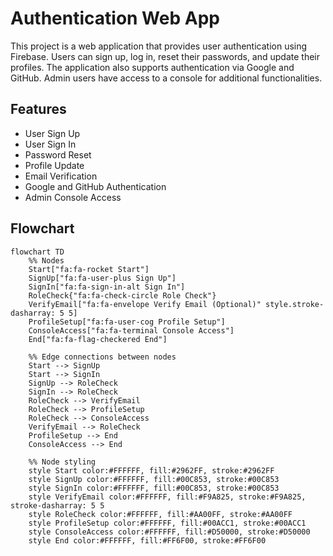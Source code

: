 # Authentication Web App

This project is a web application that provides user authentication using Firebase. Users can sign up, log in, reset their passwords, and update their profiles. The application also supports authentication via Google and GitHub. Admin users have access to a console for additional functionalities.

## Features

- User Sign Up
- User Sign In
- Password Reset
- Profile Update
- Email Verification
- Google and GitHub Authentication
- Admin Console Access

## Flowchart

```mermaid
flowchart TD
    %% Nodes
    Start["fa:fa-rocket Start"]
    SignUp["fa:fa-user-plus Sign Up"]
    SignIn["fa:fa-sign-in-alt Sign In"]
    RoleCheck{"fa:fa-check-circle Role Check"}
    VerifyEmail["fa:fa-envelope Verify Email (Optional)" style.stroke-dasharray: 5 5]
    ProfileSetup["fa:fa-user-cog Profile Setup"]
    ConsoleAccess["fa:fa-terminal Console Access"]
    End["fa:fa-flag-checkered End"]

    %% Edge connections between nodes
    Start --> SignUp
    Start --> SignIn
    SignUp --> RoleCheck
    SignIn --> RoleCheck
    RoleCheck --> VerifyEmail
    RoleCheck --> ProfileSetup
    RoleCheck --> ConsoleAccess
    VerifyEmail --> RoleCheck
    ProfileSetup --> End
    ConsoleAccess --> End

    %% Node styling
    style Start color:#FFFFFF, fill:#2962FF, stroke:#2962FF
    style SignUp color:#FFFFFF, fill:#00C853, stroke:#00C853
    style SignIn color:#FFFFFF, fill:#00C853, stroke:#00C853
    style VerifyEmail color:#FFFFFF, fill:#F9A825, stroke:#F9A825, stroke-dasharray: 5 5
    style RoleCheck color:#FFFFFF, fill:#AA00FF, stroke:#AA00FF
    style ProfileSetup color:#FFFFFF, fill:#00ACC1, stroke:#00ACC1
    style ConsoleAccess color:#FFFFFF, fill:#D50000, stroke:#D50000
    style End color:#FFFFFF, fill:#FF6F00, stroke:#FF6F00
